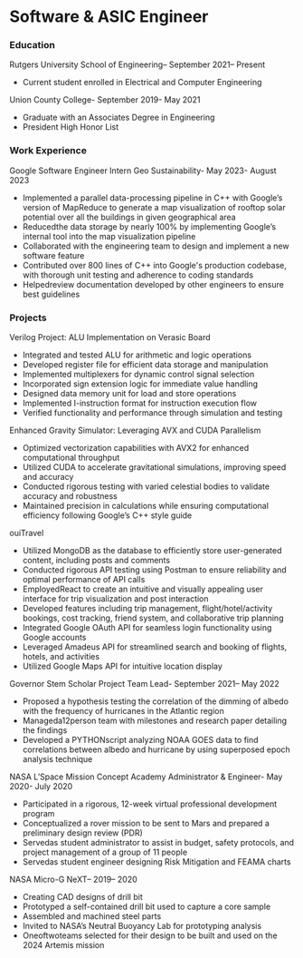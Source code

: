 # Software & ASIC Engineer
 
 ### Education
 Rutgers University School of Engineering– September 2021– Present
 - Current student enrolled in Electrical and Computer Engineering

 Union County College- September 2019- May 2021
 - Graduate with an Associates Degree in Engineering
 - President High Honor List
 ### Work Experience
 Google Software Engineer Intern Geo Sustainability- May 2023- August 2023
 - Implemented a parallel data-processing pipeline in C++ with Google’s version of MapReduce to generate a map
 visualization of rooftop solar potential over all the buildings in given geographical area
 - Reducedthe data storage by nearly 100% by implementing Google’s internal tool into the map visualization pipeline
 - Collaborated with the engineering team to design and implement a new software feature
 - Contributed over 800 lines of C++ into Google's production codebase, with thorough unit testing and adherence to
   coding standards
 - Helpedreview documentation developed by other engineers to ensure best guidelines
 ### Projects
 Verilog Project: ALU Implementation on Verasic Board
 - Integrated and tested ALU for arithmetic and logic operations
 - Developed register file for efficient data storage and manipulation
 - Implemented multiplexers for dynamic control signal selection
 - Incorporated sign extension logic for immediate value handling
 - Designed data memory unit for load and store operations
 - Implemented I-instruction format for instruction execution flow
 - Verified functionality and performance through simulation and testing

 Enhanced Gravity Simulator: Leveraging AVX and CUDA Parallelism
 - Optimized vectorization capabilities with AVX2 for enhanced computational throughput
 - Utilized CUDA to accelerate gravitational simulations, improving speed and accuracy
 - Conducted rigorous testing with varied celestial bodies to validate accuracy and robustness
 - Maintained precision in calculations while ensuring computational efficiency following Google’s C++ style guide

ouiTravel
 - Utilized MongoDB as the database to efficiently store user-generated content, including posts and comments
 - Conducted rigorous API testing using Postman to ensure reliability and optimal performance of API calls
 - EmployedReact to create an intuitive and visually appealing user interface for trip visualization and post interaction
 - Developed features including trip management, flight/hotel/activity bookings, cost tracking, friend system, and
   collaborative trip planning
 - Integrated Google OAuth API for seamless login functionality using Google accounts
 - Leveraged Amadeus API for streamlined search and booking of flights, hotels, and activities
 - Utilized Google Maps API for intuitive location display

 Governor Stem Scholar Project Team Lead- September 2021– May 2022
 - Proposed a hypothesis testing the correlation of the dimming of albedo with the frequency of hurricanes in the Atlantic
 region
 - Manageda12person team with milestones and research paper detailing the findings
 - Developed a PYTHONscript analyzing NOAA GOES data to find correlations between albedo and hurricane by using
   superposed epoch analysis technique

 NASA L’Space Mission Concept Academy Administrator & Engineer- May 2020- July 2020
 - Participated in a rigorous, 12-week virtual professional development program
 - Conceptualized a rover mission to be sent to Mars and prepared a preliminary design review (PDR)
 - Servedas student administrator to assist in budget, safety protocols, and project management of a group of 11 people
 - Servedas student engineer designing Risk Mitigation and FEAMA charts

 NASA Micro-G NeXT– 2019– 2020
 - Creating CAD designs of drill bit
 - Prototyped a self-contained drill bit used to capture a core sample
 - Assembled and machined steel parts
 - Invited to NASA’s Neutral Buoyancy Lab for prototyping analysis
 - Oneoftwoteams selected for their design to be built and used on the 2024 Artemis mission
